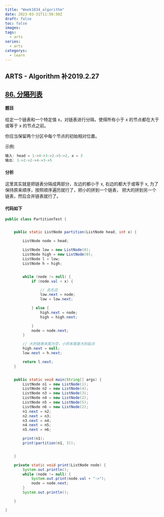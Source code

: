 ```yaml
---
title: "Week1034_algorithm"
date: 2023-03-31T11:58:50Z
draft: false 
toc: false
images:
tags:
  - arts 
series:
  - arts 
categorys:
  - learn 
---
```


## ARTS  - Algorithm 补2019.2.27

## [86. 分隔列表](https://leetcode-cn.com/problems/partition-list/)

#### 题目

给定一个链表和一个特定值 x，对链表进行分隔，使得所有小于 x 的节点都在大于或等于 x 的节点之前。

你应当保留两个分区中每个节点的初始相对位置。

示例:

```java
输入: head = 1->4->3->2->5->2, x = 3
输出: 1->2->2->4->3->5
```



#### 分析

这里其实就是把链表分隔成两部分，左边的都小于 x, 右边的都大于或等于 x, 为了保持原来顺序，按照顺序遍历就行了，把小的拼到一个链表， 把大的拼到另一个链表，然后合并链表就行了。



#### 代码如下

```java
public class PartitionTest {


    public static ListNode partition(ListNode head, int x) {

        ListNode node = head;

        ListNode low = new ListNode(0);
        ListNode high = new ListNode(0);
        ListNode l = low;
        ListNode h = high;


        while (node != null) {
            if (node.val < x) {

                // 去左边
                low.next = node;
                low = low.next;

            } else {
                high.next = node;
                high = high.next;

            }
            node = node.next;
        }

      	// 大的链表末尾为空，小的末尾是大的起点
        high.next = null;
        low.next = h.next;

        return l.next;
    }


    public static void main(String[] args) {
        ListNode n1 = new ListNode(1);
        ListNode n2 = new ListNode(4);
        ListNode n3 = new ListNode(3);
        ListNode n4 = new ListNode(2);
        ListNode n5 = new ListNode(5);
        ListNode n6 = new ListNode(2);
        n1.next = n2;
        n2.next = n3;
        n3.next = n4;
        n4.next = n5;
        n5.next = n6;

        print(n1);
        print(partition(n1, 3));


    }

    private static void print(ListNode node) {
        System.out.println();
        while (node != null) {
            System.out.print(node.val + "->");
            node = node.next;
        }
        System.out.println();

    }

}
```



